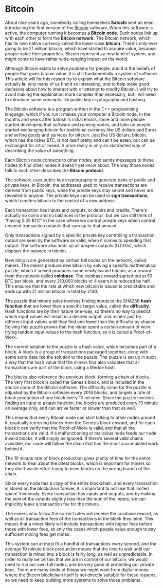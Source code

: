 # Bitcoin

About nine years ago, somebody calling themselves
<strong>Satoshi</strong> sent an email introducing
the first version of the
<a href="http://www.metzdowd.com/pipermail/cryptography/2009-January/014994.html">Bitcoin</a>
software. When this software is active, the computer running it
becomes a <strong>Bitcoin node</strong>. Such nodes link up with
each other to form the <strong>Bitcoin network</strong>. The Bitcoin
network, which has its own native currency called the
lower-case <strong>bitcoin</strong>. There's only ever going to be
21 million bitcoin, which have started to acquire value, because people
value their properties. Bitcoin represents a new kind of system, and might
come to have rather wide-ranging impact on the world.

Although Bitcoin exists to solve problems for people, and it is the
beliefs of people that gives bitcoin value, it is still fundamentally
a system of software. This article will for this reason try to explain
what the Bitcoin software actually <strong>is</strong>, why many of us
find it so interesting, and to help make good
decisions about how to interact with or attempt to modify Bitcoin.
I will try to avoid making the explanation more complex than necessary,
but I will need to introduce some concepts like public key cryptography
and hashing.

The Bitcoin software is a program written in the C++ programming
language, which if you run it makes your computer a Bitcoin node.
In the months and years after Satoshi's initial emails,
more and more people started developing that software and running nodes,
and later on people started exchanging bitcoin for traditional currency
like US dollars and Euros and selling goods and services for bitcoin.
Just like US dollars, bitcoin, which has the ticker BTC, is not itself
pretty and can't be eaten, but can be exchanged for art or bread.
A price really is only an abstracted way of describing the value of something.

Each Bitcoin node connects to other nodes, and sends messages to those
nodes to find other nodes it doesn't yet know about. The way those nodes
talk to each other describes the <strong>Bitcoin protocol</strong>.

The software uses public key cryptography to generate pairs of public and
private keys. In Bitcoin, the addresses used to receive transactions are
derived from public keys, while the private keys stay secret and
never are revealed to anyone. The private keys can be used to
<strong>sign transactions</strong>, which transfers bitcoin to the
control of a new address.

Each transaction has inputs and outputs, or debits and credits. There's
actually no coins and no balances in the protocol, but we can
still think of "having 0.25 BTC" in the case where we control private
keys which control unspent transaction outputs that sum up to that
amount.

Only transactions signed by a specific private key controlling a transaction
output are seen by the software as valid, when it comes to spending
that output. The software also adds up all unspent outputs (UTXOs), which
displays the balance in bitcoin.

New bitcoin are generated by certain full nodes on the network,
called miners. The miners produce new bitcoin by solving a specific mathematical
puzzle, which if solved produces some newly issued bitcoin, as a reward from the
network called <strong>coinbase</strong>. The coinbase reward started out at
50 BTC per block, and every 210,000 blocks or 4 years it is reduced by half.
This ensures that the rate at which new bitcoin is issued is predictable and
ends up with 21 million bitcoin in total by 2140.

The puzzle that miners solve involves finding inputs to the SHA256
<strong>hash function</strong> that are lower than a specific target value,
called the <strong>difficulty</strong>. Hash functions
are by their nature one-way, so there's no way to predict which input values
will result in a desired output, and miners just try different input values
until they find one lower than the difficulty by chance. Solving this puzzle
proves that the miner spent a certain amount of work trying random input values
to the hash function, so it is called a Proof-of-Work.

The correct solution to the puzzle is a hash value, which becomes part of a
block. A block is a group of transactions packaged together, along with some
extra data like the solution to the puzzle. The puzzle is set up in such a
way that the hash value that the miners find also validates that all
transactions are part of the block, using a Merkle hash.

The blocks also reference the previous block, forming a chain of blocks. The
very first block is called the Genesis block, and is included in the source
code of the Bitcoin software. The difficulty value for the puzzle is adjusted
by the Bitcoin software every 2016 blocks, and targets a rate of block production
of one block every 10 minutes. Since the puzzle involves finding an input to
a hash function, the blocks are produced every 10 minute on average only, and
can arrive faster or slower than that as well.

This means that every Bitcoin node can start talking to other nodes around it,
gradually retrieving blocks from the Genesis block onward, and for each block
it can verify that the Proof-of-Work is valid, and that all the transactions
are valid. If a malfunctioning or malicious node feeds our node invalid blocks,
it will simply be ignored. If there's several valid chains available, our node
will follow the chain that has the most accumulated work behind it.

The 10 minute rate of block production gives plenty of time for the entire
network to hear about the latest blocks, which is important for miners so
they don't waste effort trying to mine blocks on the wrong branch of the chain.

Since every node has a copy of the entire blockchain, and every transaction is
stored on the blockchain forever, it is important to not use that limited space
frivolously. Every transaction has inputs and outputs, and by making the sum
of the outputs slightly less than the sum of the inputs, we can implicitly
leave a transaction fee for the miners.

The miners who follow the correct rules will receive the coinbase reward, as
well as all transaction fees of the transactions in the block they mine. This
means that a miner likely will include transactions with higher fees before
those with lower fees, so only the cases which people value enough to pay
sufficient mining fees get mined.

This system can at most fit a handful of transactions every second, and the
average 10 minute block production means that the time to wait until our
transaction is mined into a block is fairly long, as well as unpredictable.
In order to really be certain that we are in control of our bitcoin, we
would need to run our own full nodes, and be very good at protecting our
private keys. There are many kinds of things we might want from digital
money where the Bitcoin blockchain itself is not directly suitable for
these reasons, so we need to keep building more systems to solve those
problems.
